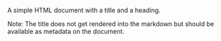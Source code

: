 A simple HTML document with a title and a heading.

Note: The title does not get rendered into the markdown but should be available as metadata on the document.